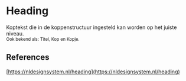 # Heading

Koptekst die in de koppenstructuur ingesteld kan worden op het juiste niveau.<br /><sub>Ook bekend als: Titel, Kop en Kopje.</sub>

## References

[https://nldesignsystem.nl/heading](https://nldesignsystem.nl/heading)
